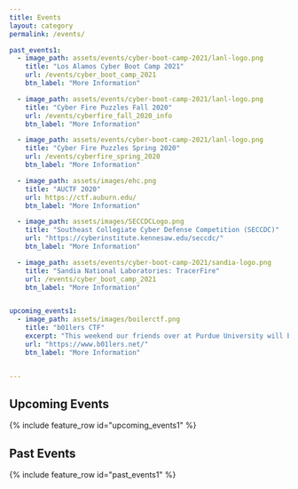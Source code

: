 ```yaml
---
title: Events
layout: category
permalink: /events/

past_events1:
  - image_path: assets/events/cyber-boot-camp-2021/lanl-logo.png
    title: "Los Alamos Cyber Boot Camp 2021"
    url: /events/cyber_boot_camp_2021
    btn_label: "More Information"

  - image_path: assets/events/cyber-boot-camp-2021/lanl-logo.png
    title: "Cyber Fire Puzzles Fall 2020"
    url: /events/cyberfire_fall_2020_info
    btn_label: "More Information"

  - image_path: assets/events/cyber-boot-camp-2021/lanl-logo.png
    title: "Cyber Fire Puzzles Spring 2020"
    url: /events/cyberfire_spring_2020
    btn_label: "More Information"

  - image_path: assets/images/ehc.png
    title: "AUCTF 2020"
    url: https://ctf.auburn.edu/
    btn_label: "More Information"

  - image_path: assets/images/SECCDCLogo.png
    title: "Southeast Collegiate Cyber Defense Competition (SECCDC)"
    url: "https://cyberinstitute.kennesaw.edu/seccdc/"
    btn_label: "More Information"

  - image_path: assets/events/cyber-boot-camp-2021/sandia-logo.png
    title: "Sandia National Laboratories: TracerFire"
    url: /events/cyber_boot_camp_2021
    btn_label: "More Information"


upcoming_events1:
  - image_path: assets/images/boilerctf.png
    title: "b01lers CTF"
    excerpt: "This weekend our friends over at Purdue University will be hosting b01lers CTF. This is a jeopardy-style CTF with challenge difficulty ranging from beginner to intermediate. It begins at 5 PM CDT Saturday and ends at 5 PM CDT on Monday. They have created a CTF bootcamp going through the basics of each of the challenge categories."
    url: "https://www.b01lers.net/"
    btn_label: "More Information"


---
```


## Upcoming Events
{% include feature_row id="upcoming_events1" %}

## Past Events
{% include feature_row id="past_events1" %}